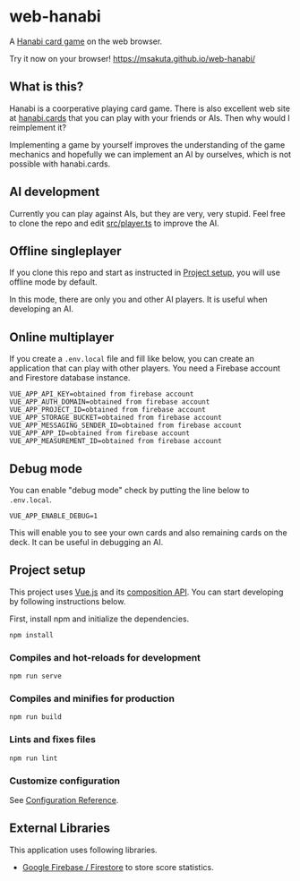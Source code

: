 # web-hanabi

A [Hanabi card game](https://en.wikipedia.org/wiki/Hanabi_(card_game)) on the web browser.

Try it now on your browser! https://msakuta.github.io/web-hanabi/

## What is this?

Hanabi is a coorperative playing card game.
There is also excellent web site at [hanabi.cards](https://hanabi.cards/en) that you can play with your friends or AIs.
Then why would I reimplement it?

Implementing a game by yourself improves the understanding of the game mechanics and
hopefully we can implement an AI by ourselves, which is not possible with hanabi.cards.


## AI development

Currently you can play against AIs, but they are very, very stupid.
Feel free to clone the repo and edit [src/player.ts](src/player.ts) to improve the AI.

## Offline singleplayer

If you clone this repo and start as instructed in [Project setup](#project-setup),
you will use offline mode by default.

In this mode, there are only you and other AI players.
It is useful when developing an AI.

## Online multiplayer

If you create a `.env.local` file and fill like below, you can create an application that can play with other players.
You need a Firebase account and Firestore database instance.


```
VUE_APP_API_KEY=obtained from firebase account
VUE_APP_AUTH_DOMAIN=obtained from firebase account
VUE_APP_PROJECT_ID=obtained from firebase account
VUE_APP_STORAGE_BUCKET=obtained from firebase account
VUE_APP_MESSAGING_SENDER_ID=obtained from firebase account
VUE_APP_APP_ID=obtained from firebase account
VUE_APP_MEASUREMENT_ID=obtained from firebase account
```

## Debug mode

You can enable "debug mode" check by putting the line below to `.env.local`.

```
VUE_APP_ENABLE_DEBUG=1
```

This will enable you to see your own cards and also remaining cards on the deck.
It can be useful in debugging an AI.

## Project setup

This project uses [Vue.js](https://v3.vuejs.org/) and its
[composition API](https://v3.vuejs.org/guide/composition-api-introduction.html#why-composition-api).
You can start developing by following instructions below.

First, install npm and initialize the dependencies.

```
npm install
```

### Compiles and hot-reloads for development
```
npm run serve
```

### Compiles and minifies for production
```
npm run build
```

### Lints and fixes files
```
npm run lint
```

### Customize configuration
See [Configuration Reference](https://cli.vuejs.org/config/).

## External Libraries

This application uses following libraries.

* [Google Firebase / Firestore](https://firebase.google.com/?hl=ja) to store score statistics.
